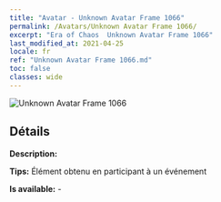 ```yaml
---
title: "Avatar - Unknown Avatar Frame 1066"
permalink: /Avatars/Unknown Avatar Frame 1066/
excerpt: "Era of Chaos  Unknown Avatar Frame 1066"
last_modified_at: 2021-04-25
locale: fr
ref: "Unknown Avatar Frame 1066.md"
toc: false
classes: wide
---
```

 ![Unknown Avatar Frame 1066](/images/a/avatarFrame_66.png)

## Détails

 **Description:**  

 **Tips:** Élément obtenu en participant à un événement 

 **Is available:**  - 

